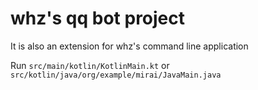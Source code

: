 # whz's qq bot project

It is also an extension for whz's command line application

Run `src/main/kotlin/KotlinMain.kt` or `src/kotlin/java/org/example/mirai/JavaMain.java`